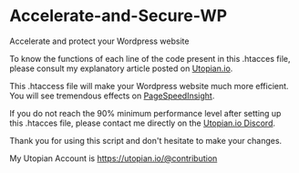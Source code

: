 # Accelerate-and-Secure-WP
Accelerate and protect your Wordpress website


To know the functions of each line of the code present in this .htacces file, please consult my explanatory article posted on [Utopian.io](https://utopian.io).

This .htaccess file will make your Wordpress website much more efficient. You will see tremendous effects on [PageSpeedInsight](https://pagespeedinsight.com). 

If you do not reach the 90% minimum performance level after setting up this .htacces file, please contact me directly on the [Utopian.io Discord](https://discord.gg/dcmGBQr). 

Thank you for using this script and don't hesitate to make your changes.

My Utopian Account is https://utopian.io/@contribution 
